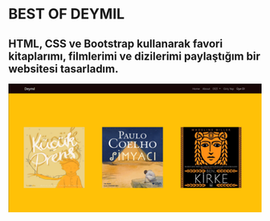 # BEST OF DEYMIL
## HTML, CSS ve Bootstrap kullanarak favori kitaplarımı, filmlerimi ve dizilerimi paylaştığım bir websitesi tasarladım.
![best of](https://github.com/damlaervakasal/best_of_deymil/blob/master/README_1.png)
